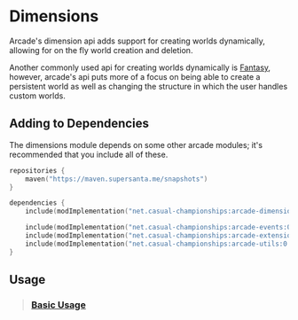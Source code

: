 # Dimensions

Arcade's dimension api adds support for creating worlds dynamically, allowing for
on the fly world creation and deletion.

Another commonly used api for creating worlds dynamically is [Fantasy](https://github.com/NucleoidMC/fantasy),
however, arcade's api puts more of a focus on being able to create a persistent world
as well as changing the structure in which the user handles custom worlds.

## Adding to Dependencies

The dimensions module depends on some other arcade modules; it's recommended that you
include all of these.

```kts
repositories {
    maven("https://maven.supersanta.me/snapshots")
}

dependencies {
    include(modImplementation("net.casual-championships:arcade-dimensions:0.3.1-alpha.18+1.21.3")!!)

    include(modImplementation("net.casual-championships:arcade-events:0.3.1-alpha.18+1.21.3")!!)
    include(modImplementation("net.casual-championships:arcade-extensions:0.3.1-alpha.18+1.21.3")!!)
    include(modImplementation("net.casual-championships:arcade-utils:0.3.1-alpha.18+1.21.3")!!)
}
```

## Usage

> ### [Basic Usage](basic-usage.md)